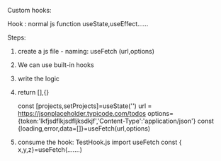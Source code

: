 Custom hooks:

Hook : normal js function
useState,useEffect......

Steps:

1. create a js file - naming:   useFetch (url,options)
2. We can use built-in hooks
3. write the logic
4. return [],{}

      const [projects,setProjects]=useState('')
      url = https://jsonplaceholder.typicode.com/todos
      options={token:'lkfjsdflkjsdfljksdkjf','Content-Type':'application/json'}
      const {loading,error,data=[]}=useFetch(url,options)

5. consume the hook:
TestHook.js
   import useFetch
   const { x,y,z}=useFetch(.......)
